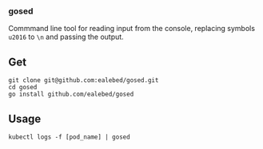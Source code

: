 ### gosed

Commmand line tool for reading input from the console, replacing symbols `u2016` to `\n` and passing the output.

## Get
```
git clone git@github.com:ealebed/gosed.git
cd gosed
go install github.com/ealebed/gosed
```

## Usage
```
kubectl logs -f [pod_name] | gosed
```
